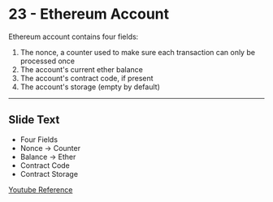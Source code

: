 # 23 - Ethereum Account

Ethereum account contains four fields:
1.  The nonce, a counter used to make sure each transaction can only be processed once
2.  The account's current ether balance
3.  The account's contract code, if present
4.  The account's storage (empty by default)

---
## Slide Text
- Four Fields
- Nonce -> Counter
- Balance -> Ether
- Contract Code
- Contract Storage

[Youtube Reference](https://youtu.be/zIeBfuXxuWs?t=124)